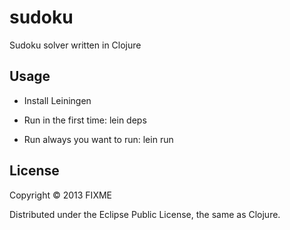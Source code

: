 # sudoku

Sudoku solver written in Clojure

## Usage

* Install Leiningen

* Run in the first time:
lein deps

* Run always you want to run:
lein run

## License

Copyright © 2013 FIXME

Distributed under the Eclipse Public License, the same as Clojure.
